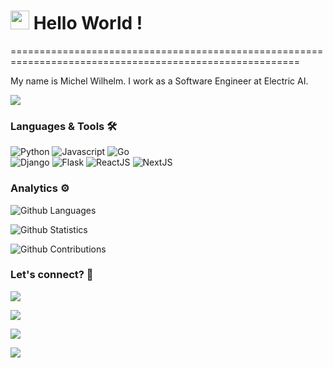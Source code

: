 
<h1><img src="https://emojis.slackmojis.com/emojis/images/1531849430/4246/blob-sunglasses.gif?1531849430" width="30"/> Hello World ! </h1>
========================================================================================================


My name is Michel Wilhelm. I work as a Software Engineer at Electric AI.

![](http://estruyf-github.azurewebsites.net/api/VisitorHit?user=imakecodes&repo=imakecodes&countColorcountColor)

### Languages & Tools 🛠  
![Python](https://img.shields.io/badge/-Python-05122A?style=flat&color=green)&nbsp;![Javascript](https://img.shields.io/badge/-Javascript-05122A?style=flat&color=green)&nbsp;![Go](https://img.shields.io/badge/-Go-05122A?style=flat&color=green)&nbsp;  
![Django](https://img.shields.io/badge/-Django-05122A?style=flat&color=orange)&nbsp;![Flask](https://img.shields.io/badge/-Flask-05122A?style=flat&color=orange)&nbsp;![ReactJS](https://img.shields.io/badge/-ReactJS-05122A?style=flat&color=orange)&nbsp;![NextJS](https://img.shields.io/badge/-NextJS-05122A?style=flat&color=orange)&nbsp;  


### Analytics ⚙️

![Github Languages](https://github-readme-stats.vercel.app/api/top-langs/?username=imakecodes&layout=compact&count_private=true)

![Github Statistics](https://github-readme-stats.vercel.app/api/?username=imakecodes&count_private=true&show_icons=true)

![Github Contributions](https://github-readme-streak-stats.herokuapp.com/?user=imakecodes&hide_border=true)

### Let's connect? 🤝

<p align="left">

<a href="https://www.linkedin.com/in/michelwilhelm/"><img src="https://img.shields.io/badge/-LinkedIn-0077B5?style=flat&logo=Linkedin&logoColor=white"/></a>

<a href="https://twitter.com/makecodes"><img src="https://img.shields.io/badge/-Twitter-%231DA1F2?style=flat&logo=twitter&logoColor=white"/></a>

<a href="https://instagram.com/imakecodes"><img src="https://img.shields.io/badge/-Instagram-E4405F?style=flat&logo=instagram&logoColor=white"/></a>

<a href="https://www.facebook.com/i.make.codes/"><img src="https://img.shields.io/badge/-Facebook-1877F2?style=flat&logo=facebook&logoColor=white"/></a>

</p>

